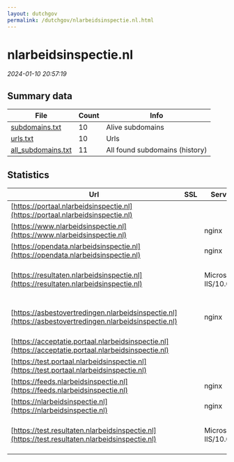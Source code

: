 ```yaml
---
layout: dutchgov
permalink: /dutchgov/nlarbeidsinspectie.nl.html
---
```



# nlarbeidsinspectie.nl
*2024-01-10 20:57:19*
## Summary data


| File       | Count | Info |
|------------|-------|------|
|[subdomains.txt](/data/nlarbeidsinspectie.nl/subdomains.txt)|10|Alive subdomains|
|[urls.txt](/data/nlarbeidsinspectie.nl/urls.txt)|10|Urls|
|[all_subdomains.txt](/data/nlarbeidsinspectie.nl/all_subdomains.txt)|11|All found subdomains (history)|


## Statistics


| Url | SSL | Server | Cookie | HSTS | CSP | XFO | XXP | RP | Tech |Title |
|------------|-------|------|------|------|------|------|------|------|------|------|
|[https://portaal.nlarbeidsinspectie.nl](https://portaal.nlarbeidsinspectie.nl)| ||:warning: |:white_check_mark: | :white_check_mark:| :white_check_mark: | :white_check_mark: | :white_check_mark: |HSTS Microsoft ASP.NET|Webportaal|
|[https://www.nlarbeidsinspectie.nl](https://www.nlarbeidsinspectie.nl)| |nginx| |:white_check_mark: |:warning: | :white_check_mark: | :white_check_mark: | :white_check_mark: |Bloomreach HSTS Nginx|Home | Nederland...|
|[https://opendata.nlarbeidsinspectie.nl](https://opendata.nlarbeidsinspectie.nl)| |nginx| |:white_check_mark: | | :white_check_mark: | :white_check_mark: | :white_check_mark: |HSTS Nginx||
|[https://resultaten.nlarbeidsinspectie.nl](https://resultaten.nlarbeidsinspectie.nl)| |Microsoft-IIS/10.0| |:white_check_mark: | | | | :white_check_mark: |AngularJS HSTS IIS:10.0 Microsoft ASP.NET:4.0.30319 Windows Server|Overzicht uitgev...|
|[https://asbestovertredingen.nlarbeidsinspectie.nl](https://asbestovertredingen.nlarbeidsinspectie.nl)| |nginx| | | | | | :white_check_mark: |Bloomreach HSTS Nginx Phusion Passenger:6.0.12 Ruby Ruby on Rails|Asbestovertredin...|
|[https://acceptatie.portaal.nlarbeidsinspectie.nl](https://acceptatie.portaal.nlarbeidsinspectie.nl)| ||:warning: |:white_check_mark: | :white_check_mark:| :white_check_mark: | :white_check_mark: | :white_check_mark: |HSTS|Webportaal|
|[https://test.portaal.nlarbeidsinspectie.nl](https://test.portaal.nlarbeidsinspectie.nl)| ||:warning: |:white_check_mark: | :white_check_mark:| :white_check_mark: | :white_check_mark: | :white_check_mark: |HSTS|Webportaal|
|[https://feeds.nlarbeidsinspectie.nl](https://feeds.nlarbeidsinspectie.nl)| |nginx| |:white_check_mark: | | :white_check_mark: | :white_check_mark: | :white_check_mark: |HSTS Nginx||
|[https://nlarbeidsinspectie.nl](https://nlarbeidsinspectie.nl)| |nginx| |:white_check_mark: |:warning: | :white_check_mark: | :white_check_mark: | :white_check_mark: |HSTS Nginx|301 Moved Perman...|
|[https://test.resultaten.nlarbeidsinspectie.nl](https://test.resultaten.nlarbeidsinspectie.nl)| |Microsoft-IIS/10.0| |:white_check_mark: | | | | :white_check_mark: |AngularJS HSTS IIS:10.0 Microsoft ASP.NET:4.0.30319 Windows Server|Overzicht uitgev...|